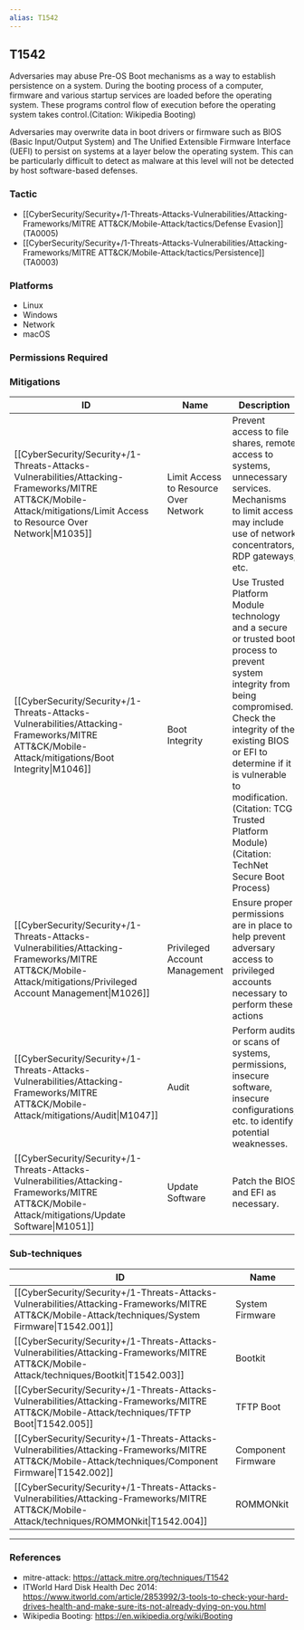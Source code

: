 ```yaml
---
alias: T1542
---
```


## T1542

Adversaries may abuse Pre-OS Boot mechanisms as a way to establish persistence on a system. During the booting process of a computer, firmware and various startup services are loaded before the operating system. These programs control flow of execution before the operating system takes control.(Citation: Wikipedia Booting)

Adversaries may overwrite data in boot drivers or firmware such as BIOS (Basic Input/Output System) and The Unified Extensible Firmware Interface (UEFI) to persist on systems at a layer below the operating system. This can be particularly difficult to detect as malware at this level will not be detected by host software-based defenses.


### Tactic
- [[CyberSecurity/Security+/1-Threats-Attacks-Vulnerabilities/Attacking-Frameworks/MITRE ATT&CK/Mobile-Attack/tactics/Defense Evasion]] (TA0005)
- [[CyberSecurity/Security+/1-Threats-Attacks-Vulnerabilities/Attacking-Frameworks/MITRE ATT&CK/Mobile-Attack/tactics/Persistence]] (TA0003)

### Platforms
- Linux
- Windows
- Network
- macOS

### Permissions Required

### Mitigations

| ID | Name | Description |
| --- | --- | --- |
| [[CyberSecurity/Security+/1-Threats-Attacks-Vulnerabilities/Attacking-Frameworks/MITRE ATT&CK/Mobile-Attack/mitigations/Limit Access to Resource Over Network\|M1035]] | Limit Access to Resource Over Network | Prevent access to file shares, remote access to systems, unnecessary services. Mechanisms to limit access may include use of network concentrators, RDP gateways, etc. |
| [[CyberSecurity/Security+/1-Threats-Attacks-Vulnerabilities/Attacking-Frameworks/MITRE ATT&CK/Mobile-Attack/mitigations/Boot Integrity\|M1046]] | Boot Integrity | Use Trusted Platform Module technology and a secure or trusted boot process to prevent system integrity from being compromised. Check the integrity of the existing BIOS or EFI to determine if it is vulnerable to modification. (Citation: TCG Trusted Platform Module) (Citation: TechNet Secure Boot Process) |
| [[CyberSecurity/Security+/1-Threats-Attacks-Vulnerabilities/Attacking-Frameworks/MITRE ATT&CK/Mobile-Attack/mitigations/Privileged Account Management\|M1026]] | Privileged Account Management | Ensure proper permissions are in place to help prevent adversary access to privileged accounts necessary to perform these actions |
| [[CyberSecurity/Security+/1-Threats-Attacks-Vulnerabilities/Attacking-Frameworks/MITRE ATT&CK/Mobile-Attack/mitigations/Audit\|M1047]] | Audit | Perform audits or scans of systems, permissions, insecure software, insecure configurations, etc. to identify potential weaknesses. |
| [[CyberSecurity/Security+/1-Threats-Attacks-Vulnerabilities/Attacking-Frameworks/MITRE ATT&CK/Mobile-Attack/mitigations/Update Software\|M1051]] | Update Software | Patch the BIOS and EFI as necessary. |

### Sub-techniques

| ID | Name |
| --- | --- |
| [[CyberSecurity/Security+/1-Threats-Attacks-Vulnerabilities/Attacking-Frameworks/MITRE ATT&CK/Mobile-Attack/techniques/System Firmware\|T1542.001]] | System Firmware |
| [[CyberSecurity/Security+/1-Threats-Attacks-Vulnerabilities/Attacking-Frameworks/MITRE ATT&CK/Mobile-Attack/techniques/Bootkit\|T1542.003]] | Bootkit |
| [[CyberSecurity/Security+/1-Threats-Attacks-Vulnerabilities/Attacking-Frameworks/MITRE ATT&CK/Mobile-Attack/techniques/TFTP Boot\|T1542.005]] | TFTP Boot |
| [[CyberSecurity/Security+/1-Threats-Attacks-Vulnerabilities/Attacking-Frameworks/MITRE ATT&CK/Mobile-Attack/techniques/Component Firmware\|T1542.002]] | Component Firmware |
| [[CyberSecurity/Security+/1-Threats-Attacks-Vulnerabilities/Attacking-Frameworks/MITRE ATT&CK/Mobile-Attack/techniques/ROMMONkit\|T1542.004]] | ROMMONkit |


---
### References

- mitre-attack: https://attack.mitre.org/techniques/T1542
- ITWorld Hard Disk Health Dec 2014: https://www.itworld.com/article/2853992/3-tools-to-check-your-hard-drives-health-and-make-sure-its-not-already-dying-on-you.html
- Wikipedia Booting: https://en.wikipedia.org/wiki/Booting
